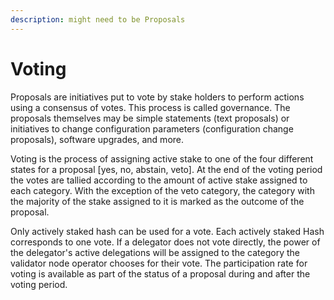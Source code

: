 ```yaml
---
description: might need to be Proposals
---
```


# Voting

Proposals are initiatives put to vote by stake holders to perform actions using a consensus of votes. This process is called governance. The proposals themselves may be simple statements \(text proposals\) or initiatives to change configuration parameters \(configuration change proposals\), software upgrades, and more.

Voting is the process of assigning active stake to one of the four different states for a proposal \[yes, no, abstain, veto\]. At the end of the voting period the votes are tallied according to the amount of active stake assigned to each category. With the exception of the veto category, the category with the majority of the stake assigned to it is marked as the outcome of the proposal.

Only actively staked hash can be used for a vote. Each actively staked Hash corresponds to one vote. If a delegator does not vote directly, the power of the delegator's active delegations will be assigned to the category the validator node operator chooses for their vote. The participation rate for voting is available as part of the status of a proposal during and after the voting period.

